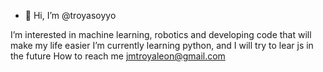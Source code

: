 - 👋 Hi, I’m @troyasoyyo
  
I’m interested in machine learning, robotics and developing code that will make my life easier
I’m currently learning python, and I will try to lear js in the future
How to reach me jmtroyaleon@gmail.com

